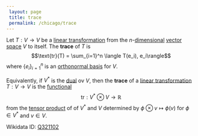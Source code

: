 ```yaml
---
 layout: page
 title: trace
 permalink: /chicago/trace
---
```

Let $T:V\to V$ be a [linear transformation](https://mathgloss.github.io/MathGloss/chicago/linear_transformation) from the $n$-[dimensional](https://mathgloss.github.io/MathGloss/chicago/dimension_of_vector_space) [vector space](https://mathgloss.github.io/MathGloss/chicago/vector_space) $V$ to itself. The **trace** of $T$ is $$\text{tr}(T) = \sum_{i=1}^n \langle T(e_i), e_i\rangle$$ where $\{e_i\}_{i=1}^n$ is an [orthonormal basis](https://mathgloss.github.io/MathGloss/chicago/orthonormal_basis) for $V$.

Equivalently, if $V^*$ is the [dual](https://mathgloss.github.io/MathGloss/chicago/dual_space) ov $V$, then the **trace** of a [linear transformation](https://mathgloss.github.io/MathGloss/chicago/linear_transformation) $T: V\to V$ is the [functional](https://mathgloss.github.io/MathGloss/chicago/linear_transformation) $$\text{tr}:V^*\otimes V \to \mathbb R$$ from the [tensor product](https://mathgloss.github.io/MathGloss/chicago/tensor_product_of_vector_spaces) of of $V^*$ and $V$ determined by $\phi \otimes v \mapsto \phi(v)$ for $\phi \in V^*$ and $v \in V$. 

Wikidata ID: [Q321102](https://www.wikidata.org/wiki/Q321102)